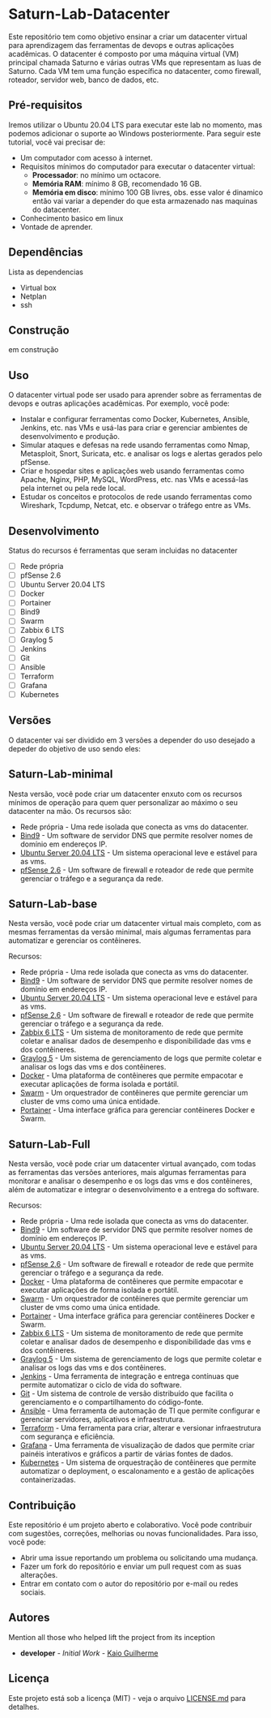 # Saturn-Lab-Datacenter

Este repositório tem como objetivo ensinar a criar um datacenter virtual para aprendizagem das ferramentas de devops e outras aplicações acadêmicas. O datacenter é composto por uma máquina virtual (VM) principal chamada Saturno e várias outras VMs que representam as luas de Saturno. Cada VM tem uma função específica no datacenter, como firewall, roteador, servidor web, banco de dados, etc.

## Pré-requisitos

Iremos utilizar o Ubuntu 20.04 LTS para executar este lab no momento, mas podemos adicionar o suporte ao Windows posteriormente. Para seguir este tutorial, você vai precisar de:

- Um computador com acesso à internet.
- Requisitos mínimos do computador para executar o datacenter virtual:
    - **Processador**: no mínimo um octacore.
    - **Memória RAM**: mínimo 8 GB, recomendado 16 GB.
    - **Memória em disco**: mínimo 100 GB livres, obs. esse valor é dinamico então vai variar a depender do que esta armazenado nas maquinas do datacenter.
- Conhecimento basico em linux
- Vontade de aprender.

## Dependências

Lista as dependencias

- Virtual box
- Netplan
- ssh

## Construção

em construção

## Uso

O datacenter virtual pode ser usado para aprender sobre as ferramentas de devops e outras aplicações acadêmicas. Por exemplo, você pode:

- Instalar e configurar ferramentas como Docker, Kubernetes, Ansible, Jenkins, etc. nas VMs e usá-las para criar e gerenciar ambientes de desenvolvimento e produção.
- Simular ataques e defesas na rede usando ferramentas como Nmap, Metasploit, Snort, Suricata, etc. e analisar os logs e alertas gerados pelo pfSense.
- Criar e hospedar sites e aplicações web usando ferramentas como Apache, Nginx, PHP, MySQL, WordPress, etc. nas VMs e acessá-las pela internet ou pela rede local.
- Estudar os conceitos e protocolos de rede usando ferramentas como Wireshark, Tcpdump, Netcat, etc. e observar o tráfego entre as VMs.

## Desenvolvimento

Status do recursos é ferramentas que seram incluidas no datacenter

- [ ]  Rede própria
- [ ]  pfSense 2.6
- [ ]  Ubuntu Server 20.04 LTS
- [ ]  Docker
- [ ]  Portainer
- [ ]  Bind9
- [ ]  Swarm
- [ ]  Zabbix 6 LTS
- [ ]  Graylog 5
- [ ]  Jenkins
- [ ]  Git
- [ ]  Ansible
- [ ]  Terraform
- [ ]  Grafana
- [ ]  Kubernetes

## Versões

O datacenter vai ser dividido em 3 versões a depender do uso desejado a depeder do objetivo de uso sendo eles:

## Saturn-Lab-minimal

Nesta versão, você pode criar um datacenter enxuto com os recursos mínimos de operação para quem quer personalizar ao máximo o seu datacenter na mão. Os recursos são:

- Rede própria - Uma rede isolada que conecta as vms do datacenter.
- [Bind9](https://www.isc.org/bind/) - Um software de servidor DNS que permite resolver nomes de domínio em endereços IP.
- [Ubuntu Server 20.04 LTS](https://ubuntu.com/server) - Um sistema operacional leve e estável para as vms.
- [pfSense 2.6](https://www.pfsense.org/) - Um software de firewall e roteador de rede que permite gerenciar o tráfego e a segurança da rede.

## Saturn-Lab-base

Nesta versão, você pode criar um datacenter virtual mais completo, com as mesmas ferramentas da versão minimal, mais algumas ferramentas para automatizar e gerenciar os contêineres.

Recursos:

- Rede própria - Uma rede isolada que conecta as vms do datacenter.
- [Bind9](https://www.isc.org/bind/) - Um software de servidor DNS que permite resolver nomes de domínio em endereços IP.
- [Ubuntu Server 20.04 LTS](https://ubuntu.com/server) - Um sistema operacional leve e estável para as vms.
- [pfSense 2.6](https://www.pfsense.org/) - Um software de firewall e roteador de rede que permite gerenciar o tráfego e a segurança da rede.
- [Zabbix 6 LTS](https://www.zabbix.com/features) - Um sistema de monitoramento de rede que permite coletar e analisar dados de desempenho e disponibilidade das vms e dos contêineres.
- [Graylog 5](https://www.graylog.org/) - Um sistema de gerenciamento de logs que permite coletar e analisar os logs das vms e dos contêineres.
- [Docker](https://www.docker.com/) - Uma plataforma de contêineres que permite empacotar e executar aplicações de forma isolada e portátil.
- [Swarm](https://docs.docker.com/engine/swarm/) - Um orquestrador de contêineres que permite gerenciar um cluster de vms como uma única entidade.
- [Portainer](https://www.portainer.io/) - Uma interface gráfica para gerenciar contêineres Docker e Swarm.

## Saturn-Lab-Full

Nesta versão, você pode criar um datacenter virtual avançado, com todas as ferramentas das versões anteriores, mais algumas ferramentas para monitorar e analisar o desempenho e os logs das vms e dos contêineres, além de automatizar e integrar o desenvolvimento e a entrega do software.

Recursos:

- Rede própria - Uma rede isolada que conecta as vms do datacenter.
- [Bind9](https://www.isc.org/bind/) - Um software de servidor DNS que permite resolver nomes de domínio em endereços IP.
- [Ubuntu Server 20.04 LTS](https://ubuntu.com/server) - Um sistema operacional leve e estável para as vms.
- [pfSense 2.6](https://www.pfsense.org/) - Um software de firewall e roteador de rede que permite gerenciar o tráfego e a segurança da rede.
- [Docker](https://www.docker.com/) - Uma plataforma de contêineres que permite empacotar e executar aplicações de forma isolada e portátil.
- [Swarm](https://docs.docker.com/engine/swarm/) - Um orquestrador de contêineres que permite gerenciar um cluster de vms como uma única entidade.
- [Portainer](https://www.portainer.io/) - Uma interface gráfica para gerenciar contêineres Docker e Swarm.
- [Zabbix 6 LTS](https://www.zabbix.com/) - Um sistema de monitoramento de rede que permite coletar e analisar dados de desempenho e disponibilidade das vms e dos contêineres.
- [Graylog 5](https://www.graylog.org/) - Um sistema de gerenciamento de logs que permite coletar e analisar os logs das vms e dos contêineres.
- [Jenkins](https://www.jenkins.io/) - Uma ferramenta de integração e entrega contínuas que permite automatizar o ciclo de vida do software.
- [Git](https://git-scm.com/) - Um sistema de controle de versão distribuído que facilita o gerenciamento e o compartilhamento do código-fonte.
- [Ansible](https://www.ansible.com/) - Uma ferramenta de automação de TI que permite configurar e gerenciar servidores, aplicativos e infraestrutura.
- [Terraform](https://www.terraform.io/) - Uma ferramenta para criar, alterar e versionar infraestrutura com segurança e eficiência.
- [Grafana](https://grafana.com/) - Uma ferramenta de visualização de dados que permite criar painéis interativos e gráficos a partir de várias fontes de dados.
- [Kubernetes](https://kubernetes.io/) - Um sistema de orquestração de contêineres que permite automatizar o deployment, o escalonamento e a gestão de aplicações containerizadas.

## Contribuição

Este repositório é um projeto aberto e colaborativo. Você pode contribuir com sugestões, correções, melhorias ou novas funcionalidades. Para isso, você pode:

- Abrir uma issue reportando um problema ou solicitando uma mudança.
- Fazer um fork do repositório e enviar um pull request com as suas alterações.
- Entrar em contato com o autor do repositório por e-mail ou redes sociais.

## Autores

Mention all those who helped lift the project from its inception

- **developer** - *Initial Work* - [Kaio Guilherme](https://github.com/Kaioguilherme1)

## Licença

Este projeto está sob a licença (MIT) - veja o arquivo [LICENSE.md](https://github.com/usuario/projeto/licenca) para detalhes.
